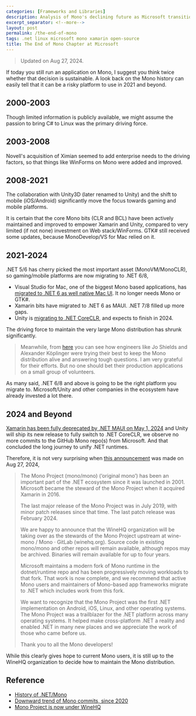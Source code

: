 ```yaml
---
categories: [Frameworks and Libraries]
description: Analysis of Mono's declining future as Microsoft transitions to .NET 6 and beyond - understand why Mono-dependent applications face sustainability risks and the timeline of this critical platform shift
excerpt_separator: <!--more-->
layout: post
permalink: /the-end-of-mono
tags: .net linux microsoft mono xamarin open-source
title: The End of Mono Chapter at Microsoft
---
```

> Updated on Aug 27, 2024.

If today you still run an application on Mono, I suggest you think twice whether that decision is sustainable. A look back on the Mono history can easily tell that it can be a risky platform to use in 2021 and beyond.
<!--more-->

## 2000-2003

Though limited information is publicly available, we might assume the passion to bring C# to Linux was the primary driving force.

## 2003-2008

Novell's acquisition of Ximian seemed to add enterprise needs to the driving factors, so that things like WinForms on Mono were added and improved.

## 2008-2021

The collaboration with Unity3D (later renamed to Unity) and the shift to mobile (iOS/Android) significantly move the focus towards gaming and mobile platforms. 

It is certain that the core Mono bits (CLR and BCL) have been actively maintained and improved to empower Xamarin and Unity, compared to very limited (if not none) investment on Web stack/WinForms. GTK# still received some updates, because MonoDevelop/VS for Mac relied on it.

## 2021-2024

.NET 5/6 has cherry picked the most important asset (MonoVM/MonoCLR), so gaming/mobile platforms are now migrating to .NET 6/8,

* Visual Studio for Mac, one of the biggest Mono based applications, has [migrated to .NET 6 as well native Mac UI](https://docs.microsoft.com/visualstudio/releases/2022/mac-release-notes-preview#1700-pre5--visual-studio-2022-for-mac-version-170-preview-5-newreleasebutton). It no longer needs Mono or GTK#.
* Xamarin bits have migrated to .NET 6 as MAUI. .NET 7/8 filled up more gaps.
* Unity is [migrating to .NET CoreCLR](https://blog.unity.com/technology/unity-and-net-whats-next), and expects to finish in 2024.

The driving force to maintain the very large Mono distribution has shrunk significantly.

> Meanwhile, from [here](https://discord.com/channels/732297728826277939/732325020738519091) you can see how engineers like Jo Shields and Alexander Köplinger were trying their best to keep the Mono distribution alive and answering tough questions. I am very grateful for their efforts. But no one should bet their production applications on a small group of volunteers.

As many said, .NET 6/8 and above is going to be the right platform you migrate to. Microsoft/Unity and other companies in the ecosystem have already invested a lot there.

## 2024 and Beyond

[Xamarin has been fully deprecated by .NET MAUI on May 1, 2024](https://dotnet.microsoft.com/platform/support/policy/xamarin) and Unity will ship its new release to fully switch to .NET CoreCLR, we observe no more commits to the GitHub Mono repo(s) from Microsoft. And that concluded the long journey to unify .NET runtimes.

Therefore, it is not very surprising when [this announcement](https://github.com/mono/mono/issues/21796) was made on Aug 27, 2024,

> The Mono Project (mono/mono) (‘original mono’) has been an important part of the .NET ecosystem since it was launched in 2001. Microsoft became the steward of the Mono Project when it acquired Xamarin in 2016.
>
> The last major release of the Mono Project was in July 2019, with minor patch releases since that time. The last patch release was February 2024.
>
> We are happy to announce that the WineHQ organization will be taking over as the stewards of the Mono Project upstream at wine-mono / Mono · GitLab (winehq.org). Source code in existing mono/mono and other repos will remain available, although repos may be archived. Binaries will remain available for up to four years.
>
> Microsoft maintains a modern fork of Mono runtime in the dotnet/runtime repo and has been progressively moving workloads to that fork. That work is now complete, and we recommend that active Mono users and maintainers of Mono-based app frameworks migrate to .NET which includes work from this fork.
>
> We want to recognize that the Mono Project was the first .NET implementation on Android, iOS, Linux, and other operating systems. The Mono Project was a trailblazer for the .NET platform across many operating systems. It helped make cross-platform .NET a reality and enabled .NET in many new places and we appreciate the work of those who came before us.
>
> Thank you to all the Mono developers!

While this clearly gives hope to current Mono users, it is still up to the WineHQ organization to decide how to maintain the Mono distribution.

## Reference

* [History of .NET/Mono](https://corefx.lextudio.com/)
* [Downward trend of Mono commits, since 2020](https://github.com/mono/mono/graphs/contributors)
* [Mono Project is now under WineHQ](https://github.com/mono/mono/issues/21796)
